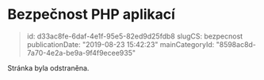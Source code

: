 Bezpečnost PHP aplikací
=======================

> id: d33ac8fe-6daf-4e1f-95e5-82ed9d25fdb8
> slugCS: bezpecnost
> publicationDate: "2019-08-23 15:42:23"
> mainCategoryId: "8598ac8d-7a70-4e2a-be9a-9f4f9ecee935"

Stránka byla odstraněna.
